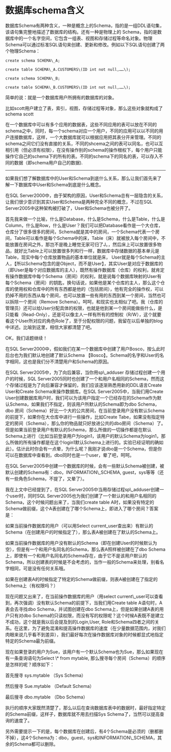 # 数据库schema含义

数据库Schema有两种含义，一种是概念上的Schema，指的是一组DDL语句集，该语句集完整地描述了数据库的结构。还有一种是物理上的 Schema，指的是数据库中的一个名字空间，它包含一组表、视图和存储过程等命名对象。物理Schema可以通过标准SQL语句来创建、更新和修改。例如以下SQL语句创建了两个物理Schema：

```
create schema SCHEMA\_A;

create table SCHEMA\_A.CUSTOMERS\(ID int not null,……\);

create schema SCHEMA\_B;

create table SCHEMA\_B.CUSTOMERS\(ID int not null,……\);
```

简单的说：就是一个数据库用户所拥有的数据库的对象。

比如scott用户建立了表，索引，视图，存储过程等对象，那么这些对象就构成了schema   scott

在一个数据库中可以有多个应用的数据表，这些不同应用的表可以放在不同的schema之中，同时，每一个schema对应一个用户，不同的应用可以以不同的用户连接数据库，这样，一个大数据库就可以根据应用把其表分开来管理。不同的schema之间它们没有直接的关系，不同的shcema之间的表可以同名，也可以互相引用（但必须有权限），在没有操作别的schema的操作根权下，每个用户只能操作它自己的schema下的所有的表。不同的schema下的同名的表，可以存入不同的数据（即schema用户自己的数据\).

---

如果我们想了解数据库中的User和Schema到底什么关系，那么让我们首先来了解一下数据库中User和Schema到底是什么概念。

在SQL Server2000中，由于架构的原因，User和Schema总有一层隐含的关系，让我们很少意识到其实User和Schema是两种完全不同的概念，不过在SQL Server2005中这种架构被打破了，User和Schema也被分开了。

首先我来做一个比喻，什么是Database，什么是Schema，什么是Table，什么是Column，什么是Row，什么是User？我们可以把Database看作是一个大仓库，仓库分了很多很多的房间，Schema就是其中的房间，一个Schema代表一个房间，Table可以看作是每个Schema中的床，Table（床）就被放入每个房间中，不能放置在房间之外，那岂不是晚上睡觉无家可归了J。，然后床上可以放置很多物品，就好比Table上可以放置很多列和行一样，数据库中存储数据的基本单元是Table，现实中每个仓库放置物品的基本单位就是床， User就是每个Schema的主人，【所以Schema包含的是Object，而不是User】，其实User是对应于数据库的（即User是每个对应数据库的主人），既然有操作数据库（仓库）的权利，就肯定有操作数据库中每个Schema（房间）的权利，就是说每个数据库映射的User有每个Schema（房间）的钥匙，换句话说，如果他是某个仓库的主人，那么这个仓库的使用权和仓库中的所有东西都是他的（包括房间），他有完全的操作权，可以扔掉不用的东西从每个房间，也可以放置一些有用的东西到某一个房间，当然也可以拆除一个房间（Remove Schema）。呵呵，和现实也太相似了吧。我（仓库的管理员）还可以给User分配具体的权限，也就是他到某一个房间能做些什么，是只能看（Read-Only），还是可以像主人一样有所有的控制权（R/W），这个就要看这个User所对应的角色Role了，至于分配权限的问题，我留在以后单独的blog中详述。比喻到这里，相信大家都清楚了吧。

OK，我们话题继续！

   在SQL Server2000中，假如我们在某一个数据库中创建了用户Bosco，按么此时后台也为我们默认地创建了默认Schema 【Bosco】。Schema的名字和User的名字相同，这也是我们分不清楚用户和Schema的原因。



   在SQL Server2005中，为了向后兼容，当你用sp\\_adduser 存储过程创建一个用户的时候，SQL Server2005同时也创建了一个和用户名相同的Schema，然而这个存储过程是为了向后兼容才保留的，我们应该逐渐熟悉用新的DDL语言Create User和Create Schema来操作数据库。在SQL Server2005中，当我们用Create User创建数据库用户时，我们可以为该用户指定一个已经存在的Schema作为默认Schema，如果我们不指定，则该用户所默认的Schema即为dbo Schema，dbo 房间（Schema）好比一个大的公共房间，在当前登录用户没有默认Schema的前提下，如果你在大仓库中进行一些操作，比如Create Tabe，如果没有指定特定的房间（Schema），那么你的物品就只好放进公共的dbo房间（Schema）了。但是如果当前登录用户有默认的Schema，那么所做的一切操作都是在默认Schema上进行（比如当前登录用户为login1，该用户的默认Schema为login1，那么所做的所有操作都是在这个login1默认Schema上进行的。实验已经证明的确如此）。估计此时你会有一点晕，为什么呢？我刚才说dbo是一个Schema，但是你可以在数据库中查看到，dbo同时也是一个user，晕了吧，呵呵。



   在SQL Server2005中创建一个数据库的时候，会有一些默认Schema被创建，被默认创建的Schema有：dbo，INFORMATION\\_SCHEMA, guest，sys等等（还有一些角色Schema，不提了，又晕了）。



   我在上文中已经提到了，在SQL Server2005中当用存储过程sp\\_adduser创建一个user时，同时SQL Server2005也为我们创建了一个默认的和用户名相同的Schema，这个时候问题出来了，当我们create table A时，如果没有特定的Schema做前缀，这个A表创建在了哪个Schema上，即进入了哪个房间？答案是：

如果当前操作数据库的用户（可以用Select current\_user查出来）有默认的Schema（在创建用户的时候指定了），那么表A被创建在了默认的Schema上。

如果当前操作数据库的用户没有默认的Schema（即在创建User的时候默认为空），但是有一个和用户名同名的Schema，那么表A照样被创建在了dbo Schema上，即使有一个和用户名同名的Schema存在，由于它不是该用户默认的Schema，所以创建表的时候是不会考虑的，当作一般的Schema来处理，别看名字相同，可是没有任何关系哦。

如果在创建表A的时候指定了特定的Schema做前缀，则表A被创建在了指定的 Schema上（有权限吗？）

现在问题又出来了，在当前操作数据库的用户（用select current\\_user可以查看到，再次强调）没有默认Schema的前提下，当我们用Create table A语句时，A表会去寻找dbo Schema，并试图创建在dbo Schema上，但是如果创建A表的用户只有对dbo Schema的只读权限，而没有写的权限呢？这个时候A表既不是建立不成功，这个就是我以后会提及到的Login,User, Role和Schema四者之间的关系。在这里，为了避免混淆和提高操作数据库的速度（在少量数据范围内，对我们肉眼来说几乎看不到差异），我们最好每次在操作数据库对象的时候都显式地指定特定的Schema最为前缀。

现在如果登录的用户为Sue，该用户有一个默认Schema也为Sue，那么如果现在有一条查询语句为Select \\* from mytable, 那么搜寻每个房间（Schema）的顺序是怎样的呢？顺序如下：

首先搜寻 sys.mytable   （Sys Schema）

然后搜寻 Sue.mytable   （Default Schema）

最后搜寻 dbo.mytable      （Dbo Schema）

执行的顺序大家既然清楚了，那么以后在查询数据库表中的数据时，最好指定特定的Schema前缀，这样子，数据库就不用去扫描Sys Schema了，当然可以提高查询的速度了。

另外需要提示一下的是，每个数据库在创建后，有4个Schema是必须的（删都删不掉），这4个Schema为：dbo，guest，sys和INFORMATION\\_SCHEMA，其余的Schema都可以删除。

